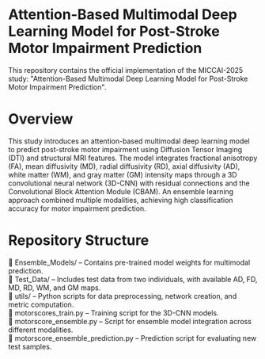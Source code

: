 # Attention-Based Multimodal Deep Learning Model for Post-Stroke Motor Impairment Prediction

This repository contains the official implementation of the MICCAI-2025 study:
"Attention-Based Multimodal Deep Learning Model for Post-Stroke Motor Impairment Prediction".

# Overview
This study introduces an attention-based multimodal deep learning model to predict post-stroke motor impairment using Diffusion Tensor Imaging (DTI) and structural MRI features. The model integrates fractional anisotropy (FA), mean diffusivity (MD), radial diffusivity (RD), axial diffusivity (AD), white matter (WM), and gray matter (GM) intensity maps through a 3D convolutional neural network (3D-CNN) with residual connections and the Convolutional Block Attention Module (CBAM).
An ensemble learning approach combined multiple modalities, achieving high classification accuracy for motor impairment prediction.
 
# Repository Structure
📂 Ensemble_Models/ – Contains pre-trained model weights for multimodal prediction.<br>
📂 Test_Data/ – Includes test data from two individuals, with available AD, FD, MD, RD, WM, and GM maps.<br>
📂 utils/ – Python scripts for data preprocessing, network creation, and metric computation.<br>
📄 motorscores_train.py – Training script for the 3D-CNN models.<br>
📄 motorscore_ensemble.py – Script for ensemble model integration across different modalities.<br>
📄 motorscore_ensemble_prediction.py – Prediction script for evaluating new test samples.<br>
